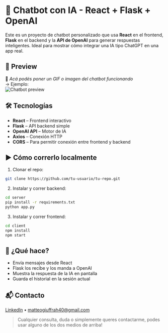 # 🤖 Chatbot con IA - React + Flask + OpenAI
Este es un proyecto de chatbot personalizado que usa **React** en el frontend, **Flask** en el backend y la **API de OpenAI** para generar respuestas inteligentes. Ideal para mostrar cómo integrar una IA tipo ChatGPT en una app real.

## 🚀 Preview
📸 *Acá podés poner un GIF o imagen del chatbot funcionando*  
→ Ejemplo:  
![Chatbot preview](https://tu-link-a-la-imagen.gif)

## 🛠️ Tecnologías
- **React** – Frontend interactivo
- **Flask** – API backend simple
- **OpenAI API** – Motor de IA
- **Axios** – Conexión HTTP
- **CORS** – Para permitir conexión entre frontend y backend

## ▶️ Cómo correrlo localmente
1. Clonar el repo:
```bash
git clone https://github.com/tu-usuario/tu-repo.git
```
2. Instalar y correr backend:
```bash
cd server
pip install -r requirements.txt
python app.py
```
3. Instalar y correr frontend:
```bash
cd client
npm install
npm start
```
## 💬 ¿Qué hace?
- Envía mensajes desde React  
- Flask los recibe y los manda a OpenAI  
- Muestra la respuesta de la IA en pantalla  
- Guarda el historial en la sesión actual

## 📬 Contacto
[LinkedIn](https://linkedin.com/in/mateo-giuffra-023682289/) • matteogiuffrah40@gmail.com

> Cualquier consulta, duda o simplemente queres contactarme, podes usar alguno de los dos medios de arriba!


